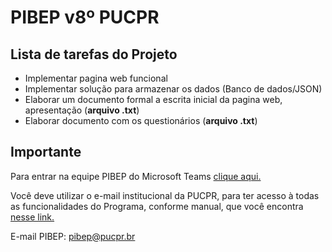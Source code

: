 # PIBEP v8º PUCPR

## Lista de tarefas do Projeto
- Implementar pagina web funcional
- Implementar solução para armazenar os dados (Banco de dados/JSON)
- Elaborar um documento formal a escrita inicial da pagina web, apresentação (**arquivo .txt**) 
- Elaborar documento com os questionários (**arquivo .txt**)

## Importante
Para entrar na equipe PIBEP do Microsoft Teams [clique aqui.](https://teams.microsoft.com/dl/launcher/launcher.html?url=%2f_%23%2fl%2fteam%2f19%3ae73fdaf43b0b4f8297ae56a1962b8bf4%40thread.tacv2%2fconversations%3fgroupId%3daa10969a-6375-4782-891b-13f432760135%26tenantId%3d8a1ef6c3-8324-4103-bf4a-1328c5dc3653&type=team&deeplinkId=23e753d3-ba59-4cff-9e89-a6e02936160a&directDl=true&msLaunch=true&enableMobilePage=true&suppressPrompt=true)

Você deve utilizar o e-mail institucional da PUCPR, para ter acesso à todas as funcionalidades do Programa, conforme manual, que você encontra [nesse link.](http://hotmilk.pucpr.br/wp-content/uploads/2020/05/TEAMs-para-Estudantes_como-acessar-1.pdf)

E-mail PIBEP: pibep@pucpr.br
